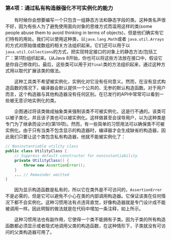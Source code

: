 ### 第4项：通过私有构造器强化不可实例化的能力

&emsp;&emsp;有时候你会想要编写一个只包含一组静态方法和静态字段的类。这种类名声很不好，因为有些人为了避免使用面向对象的思维方式而滥用这样的类(some people abuse them to avoid thinking in terms of objects)，但是他们确实有它们特有的用处。我们可以使用这种类，以`java.lang.Math`或者 `java.util.Arrays`的方式对原始值或数组的相关方法组织起来。它们还可以用于以`java.util.Collections`的方式，把实现特定接口的对象上的静态方法(包括工厂：第1项)组织起来。(从Java 8开始，你也可以将这些方法放在接口中，假设它是你自己修改的)。最后，这些类可以用于对`final`类的方法组织起来，通过这种方式用以取代扩展该类的做法。

&emsp;&emsp;这种工具类不希望被实例化，实例化对它没有任何意义。然而，在没有显式构造函数的情况下，编译器会默认提供一个公共的、无参的默认构造函数。对于用户而言，这个构造器与其他构造器没有任何区别。在已发行的API中常常可以看到一些被无意识地实例化的类。

&emsp;&emsp;企图通过将该类做成抽象类来强制该类不可被实例化，这是行不通的。该类可以被子类化，并且该子类也可以被实例化。这样做甚至会误导用户，以为这种类是专门为了继承而设计的(第19项)。然而，有一些简单的习惯用法可以确保类不可被实例化。由于只有当类不包含显示的构造器时，编译器才会生成缺省的构造器，因此我们只要让这个类包含私有构造器，他就不能被实例化了：

```java
// Noninstantiable utility class
public class UtilityClass {
    // Suppress default constructor for noninstantiability
    private UtilityClass(( {
        throw new AssertionError();
    }
    ... // Remainder omitted
}
```

&emsp;&emsp;因为显示构造函数是私有的，所以它在类外是不可访问的，`AssertionError`不是必需的，但是它可以避免不小心在类的内部调用构造器。它保证该类在任何情况下都不会实例化。这种习惯用法有点违背直觉，好像构造器就是专门设计成不能被调用一样。因此明智的做法就是在代码中增加一条注释，如上所示。

&emsp;&emsp;这种习惯用法也有副作用，它使得一个类不能拥有子类。因为子类的所有构造函数都必须显示或者隐式地调用父类的构造函数，在这种情形下，子类就没有可访问的父类构造器可用了。